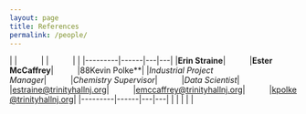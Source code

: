 ```yaml
---
layout: page
title: References
permalink: /people/
---
```


|         |&emsp;&emsp;&emsp;|   |&emsp;&emsp;&emsp;|   |
|---------|------|---|---|
|**Erin Straine**|&emsp;&emsp;&emsp;|**Ester McCaffrey**|&emsp;&emsp;&emsp;|88Kevin Polke**|
|*Industrial Project Manager*|&emsp;&emsp;&emsp;|*Chemistry Supervisor*|&emsp;&emsp;&emsp;|*Data Scientist*|
|estraine@trinityhallnj.org|&emsp;&emsp;&emsp;|emccaffrey@trinityhallnj.org|&emsp;&emsp;&emsp;|kpolke@trinityhallnj.org|
|---------|------|---|---|
|         |      |   |   |


